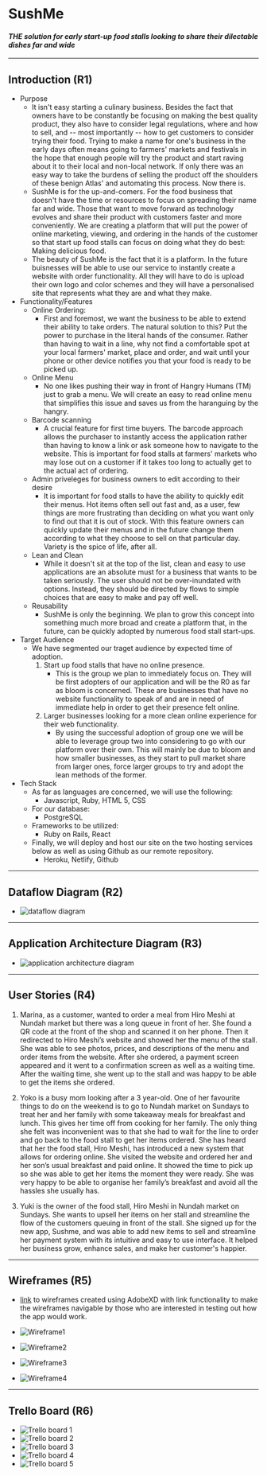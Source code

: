 **<h1>SushMe</h1>**
*<h4>THE solution for early start-up food stalls looking to share their dilectable dishes far and wide</h4>*

---
**<h2>Introduction (R1)</h2>**

- Purpose
    * It isn't easy starting a culinary business. Besides the fact that owners have to be constantly be focusing on making the best quality product, they also have to consider legal regulations, where and how to sell, and -- most importantly -- how to get customers to consider trying their food. Trying to make a name for one's business in the early days often means going to farmers' markets and festivals in the hope that enough people will try the product and start raving about it to their local and non-local network. If only there was an easy way to take the burdens of selling the product off the shoulders of these benign Atlas' and automating this process. Now there is. 
    * SushMe is for the up-and-comers. For the food business that doesn't have the time or resources to focus on spreading their name far and wide. Those that want to move forward as technology evolves and share their product with customers faster and more conveniently. We are creating a platform that will put the power of online marketing, viewing, and ordering in the hands of the customer so that start up food stalls can focus on doing what they do best: Making delicious food.
    * The beauty of SushMe is the fact that it is a platform. In the future buisnesses will be able to use our service to instantly create a website with order functionality. All they will have to do is upload their own logo and color schemes and they will have a personalised site that represents what they are and what they make. 
- Functionality/Features
    * Online Ordering:
        * First and foremost, we want the business to be able to extend their ability to take orders. The natural solution to this? Put the power to purchase in the literal hands of the consumer. Rather than having to wait in a line, why not find a comfortable spot at your local farmers' market, place and order, and wait until your phone or other device notifies you that your food is ready to be picked up. 
    * Online Menu 
        * No one likes pushing their way in front of Hangry Humans (TM) just to grab a menu. We will create an easy to read online menu that simplifies this issue and saves us from the haranguing by the hangry. 
    * Barcode scanning 
        * A crucial feature for first time buyers. The barcode approach allows the purchaser to instantly access the application rather than having to know a link or ask someone how to navigate to the website. This is important for food stalls at farmers' markets who may lose out on a customer if it takes too long to actually get to the actual act of ordering. 
    * Admin priveleges for business owners to edit according to their desire
        * It is important for food stalls to have the ability to quickly edit their menus. Hot items often sell out fast and, as a user, few things are more frustrating than deciding on what you want only to find out that it is out of stock. With this feature owners can quickly update their menus and in the future change them according to what they choose to sell on that particular day. Variety is the spice of life, after all. 
    * Lean and Clean
        * While it doesn't sit at the top of the list, clean and easy to use applications are an absolute must for a business that wants to be taken seriously. The user should not be over-inundated with options. Instead, they should be directed by flows to simple choices that are easy to make and pay off well. 
    * Reusability
        * SushMe is only the beginning. We plan to grow this concept into something much more broad and create a platform that, in the future, can be quickly adopted by numerous food stall start-ups. 
- Target Audience
    * We have segmented our traget audience by expected time of adoption. 
        1. Start up food stalls that have no online presence. 
            * This is the group we plan to immediately focus on. They will be first adopters of our application and will be the R0 as far as bloom is concerned. These are businesses that have no website functionality to speak of and are in need of immediate help in order to get their presence felt online.
        2. Larger businesses looking for a more clean online experience for their web functionality. 
            * By using the successful adoption of group one we will be able to leverage group two into considering to go with our platform over their own. This will mainly be due to bloom and how smaller businesses, as they start to pull market share from larger ones, force larger groups to try and adopt the lean methods of the former. 
- Tech Stack 
    * As far as languages are concerned, we will use the following:
        * Javascript, Ruby, HTML 5, CSS
    * For our database: 
        * PostgreSQL
    * Frameworks to be utilized: 
        * Ruby on Rails, React
    * Finally, we will deploy and host our site on the two hosting services below as well as using Github as our remote repository. 
        * Heroku, Netlify, Github
---

**<h2>Dataflow Diagram (R2)</h2>**

* ![dataflow diagram](SushMeDFD1.png)
---

**<h2>Application Architecture Diagram (R3)</h2>**

* ![application architecture diagram](APPARCH.png)
---

**<h2>User Stories (R4)</h2>**

1. Marina, as a customer, wanted to order a meal from Hiro Meshi at Nundah market but there was a long queue in front of her. She found a QR code at the front of the shop and scanned it on her phone. Then it redirected to Hiro Meshi’s website and showed her the menu of the stall. She was able to see photos, prices, and descriptions of the menu and order items from the website. After she ordered, a payment screen appeared and it went to a confirmation screen as well as a waiting time. After the waiting time, she went up to the stall and was happy to be able to get the items she ordered.

2. Yoko is a busy mom looking after a 3 year-old. One of her favourite things to do on the weekend is to go to Nundah market on Sundays to treat her and her family with some takeaway meals for breakfast and lunch. This gives her time off from cooking for her family. The only thing she felt was inconvenient was to that she had to wait for the line to order and go back to the food stall to get her items ordered. She has heard that her the food stall, Hiro Meshi, has introduced a new system that allows for ordering online. She visited the website and ordered her and her son’s usual breakfast and paid online. It showed the time to pick up so she was able to get her items the moment they were ready. She was very happy to be able to organise her family’s breakfast and avoid all the hassles she usually has.

3. Yuki is the owner of the food stall, Hiro Meshi in Nundah market on Sundays. She wants to upsell her items on her stall and streamline the flow of the customers queuing in front of the stall. She signed up for the new app, Sushme, and was able to add new items to sell and streamline her payment system with its intuitive and easy to use interface. It helped her business grow, enhance sales, and make her customer's happier.
---

**<h2>Wireframes (R5)</h2>**

* [link](https://xd.adobe.com/view/4c37c164-3576-47fd-a313-42e0a21f2b37-1964/) to wireframes created using AdobeXD with link functionality to make the wireframes navigable by those who are interested in testing out how the app would work.

* ![Wireframe1](Wireframe1.png)
* ![Wireframe2](Wireframe2.png)
* ![Wireframe3](Wireframe3.png)
* ![Wireframe4](Wireframe4.png)


---

**<h2>Trello Board (R6)</h2>**

* ![Trello board 1](Trello1.png)
* ![Trello board 2](Trello2.png)
* ![Trello board 3](Trello3.png)
* ![Trello board 4](Trello4.png)
* ![Trello board 5](Trello5.png)